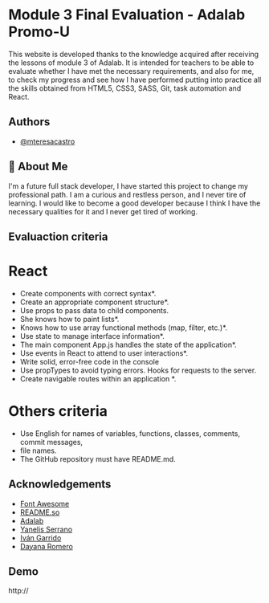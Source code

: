 # Module 3 Final Evaluation - Adalab Promo-U

This website is developed thanks to the knowledge acquired after receiving the lessons of module 3 of Adalab. It is intended for teachers to be able to evaluate whether I have met the necessary requirements, and also for me, to check my progress and see how I have performed putting into practice all the skills obtained from HTML5, CSS3, SASS, Git, task automation and React.


## Authors

- [@mteresacastro](https://github.com/mteresacastro)


## 🚀 About Me
I'm a future full stack developer, I have started this project to change my professional path. I am a curious and restless person, and I never tire of learning. I would like to become a good developer because I think I have the necessary qualities for it and I never get tired of working.

## Evaluaction criteria

# React
- Create components with correct syntax*.
- Create an appropriate component structure*.
- Use props to pass data to child components.
- She knows how to paint lists*.
- Knows how to use array functional methods (map, filter, etc.)*.
- Use state to manage interface information*.
- The main component App.js handles the state of the application*.
- Use events in React to attend to user interactions*.
- Write solid, error-free code in the console
- Use propTypes to avoid typing errors. Hooks for requests to the server.
- Create navigable routes within an application *.
# Others criteria
- Use English for names of variables, functions, classes, comments, commit messages,
- file names.
- The GitHub repository must have README.md.

## Acknowledgements

 - [Font Awesome](https://fontawesome.com/)
 - [README.so](https://readme.so/)
 - [Adalab](https://adalab.es/)
 - [Yanelis Serrano](https://github.com/ytaylordev)
 - [Iván Garrido](https://github.com/igarridomorillas)
 - [Dayana Romero](https://github.com/dayanare)

## Demo
http://


